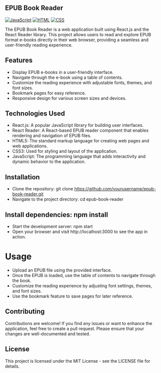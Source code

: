 ## EPUB Book Reader

[![JavaScript](https://img.shields.io/badge/javascript-%2320232a.svg?style=for-the-badge&logo=javascript&logoColor=%23F7DF1E)](https://developer.mozilla.org/en-US/docs/Web/JavaScript)
[![HTML](https://img.shields.io/badge/html-%2320232a.svg?style=for-the-badge&logo=html5&logoColor=%23E34F26)](https://developer.mozilla.org/en-US/docs/Web/HTML)
[![CSS](https://img.shields.io/badge/css-%2320232a.svg?style=for-the-badge&logo=css3&logoColor=%231572B6)](https://developer.mozilla.org/en-US/docs/Web/CSS)


The EPUB Book Reader is a web application built using React.js and the React Reader library. This project allows users to read and explore EPUB format e-books directly in their web browser, providing a seamless and user-friendly reading experience.

## Features
- Display EPUB e-books in a user-friendly interface.
- Navigate through the e-book using a table of contents.
- Customize the reading experience with adjustable fonts, themes, and font sizes.
- Bookmark pages for easy reference.
- Responsive design for various screen sizes and devices.


## Technologies Used
- React.js: A popular JavaScript library for building user interfaces.
- React Reader: A React-based EPUB reader component that enables rendering and navigation of EPUB files.
- HTML5: The standard markup language for creating web pages and web applications.
- CSS3: Used for styling and layout of the application.
- JavaScript: The programming language that adds interactivity and dynamic behavior to the application.


## Installation
- Clone the repository: git clone https://github.com/yourusername/epub-book-reader.git
- Navigate to the project directory: cd epub-book-reader

## Install dependencies: npm install
- Start the development server: npm start
- Open your browser and visit http://localhost:3000 to see the app in action.


# Usage
- Upload an EPUB file using the provided interface.
- Once the EPUB is loaded, use the table of contents to navigate through the book.
- Customize the reading experience by adjusting font settings, themes, and font sizes.
- Use the bookmark feature to save pages for later reference.

## Contributing
Contributions are welcome! If you find any issues or want to enhance the application, feel free to create a pull request. 
Please ensure that your changes are well-documented and tested.

##  License
This project is licensed under the MIT License - see the LICENSE file for details.




